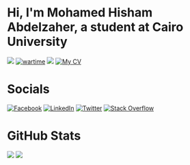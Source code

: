 # Hi, I'm Mohamed Hisham Abdelzaher, a student at Cairo University

[![](https://visitcount.itsvg.in/api?id=MH0386&label=Profile%20Views&color=12&icon=0&pretty=true)](https://visitcount.itsvg.in/analytics/MH0386)
[![wartime](https://wakatime.com/badge/user/e4d8d817-59ad-4a5a-8eb5-e35ff92d6626.svg)](https://wakatime.com/@MH0386)
[![](https://www.codewars.com/users/MH0386/badges/micro)](https://www.codewars.com/users/MH0386)
[![My CV](https://img.shields.io/badge/My%20CV-My%20CV)](https://github.com/MH0386/MH0386/blob/main/resume.pdf)

# Socials

[![Facebook](https://img.shields.io/badge/Facebook-%231877F2.svg?logo=Facebook&logoColor=white)](https://facebook.com/Mohamed.Hisham.Abdelzaher)
[![LinkedIn](https://img.shields.io/badge/LinkedIn-%230077B5.svg?logo=linkedin&logoColor=white)](https://linkedin.com/in/MH0386)
[![Twitter](https://img.shields.io/badge/Twitter-%231DA1F2.svg?logo=Twitter&logoColor=white)](https://twitter.com/MH0386)
[![Stack Overflow](https://img.shields.io/badge/-Stackoverflow-FE7A16?logo=stack-overflow&logoColor=white)](https://stackoverflow.com/users/16603670)

# GitHub Stats

![](https://github-readme-stats.vercel.app/api?username=MH0386&theme=github_dark&show_icons=true&hide_border=true&include_all_commits=true&count_private=true&&show=reviews,discussions_started,discussions_answered,prs_merged,prs_merged_percentage)
![](https://github-readme-stats.vercel.app/api/top-langs/?username=MH0386&theme=github_dark&hide_border=true&include_all_commits=true&count_private=true)

